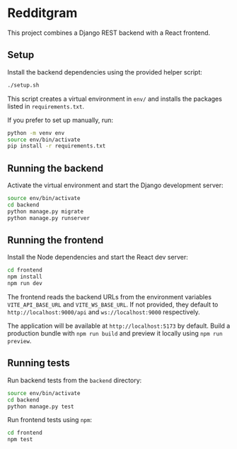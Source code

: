 # Redditgram

This project combines a Django REST backend with a React frontend.

## Setup
Install the backend dependencies using the provided helper script:

```bash
./setup.sh
```

This script creates a virtual environment in `env/` and installs the packages
listed in `requirements.txt`.

If you prefer to set up manually, run:

```bash
python -m venv env
source env/bin/activate
pip install -r requirements.txt
```

## Running the backend

Activate the virtual environment and start the Django development server:

```bash
source env/bin/activate
cd backend
python manage.py migrate
python manage.py runserver
```

## Running the frontend

Install the Node dependencies and start the React dev server:

```bash
cd frontend
npm install
npm run dev
```

The frontend reads the backend URLs from the environment variables
`VITE_API_BASE_URL` and `VITE_WS_BASE_URL`. If not provided, they default to
`http://localhost:9000/api` and `ws://localhost:9000` respectively.

The application will be available at `http://localhost:5173` by default. Build a
production bundle with `npm run build` and preview it locally using `npm run preview`.

## Running tests

Run backend tests from the `backend` directory:

```bash
source env/bin/activate
cd backend
python manage.py test
```

Run frontend tests using `npm`:

```bash
cd frontend
npm test
```
